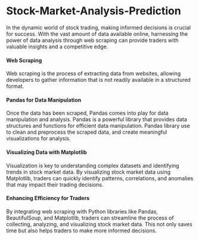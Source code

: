 # Stock-Market-Analysis-Prediction

In the dynamic world of stock trading, making informed decisions is crucial for success. With the vast amount of data available online, harnessing the power of data analysis through web scraping can provide traders with valuable insights and a competitive edge.

#### Web Scraping
Web scraping is the process of extracting data from websites, allowing developers to gather information that is not readily available in a structured format. <br>

#### Pandas for Data Manipulation
Once the data has been scraped, Pandas comes into play for data manipulation and analysis. Pandas is a powerful library that provides data structures and functions for efficient data manipulation. Pandas library use to clean and preprocess the scraped data, and create meaningful visualizations for analysis. <br>

#### Visualizing Data with Matplotlib
Visualization is key to understanding complex datasets and identifying trends in stock market data. By visualizing stock market data using Matplotlib, traders can quickly identify patterns, correlations, and anomalies that may impact their trading decisions. <br>

#### Enhancing Efficiency for Traders
By integrating web scraping with Python libraries like Pandas, BeautifulSoup, and Matplotlib, traders can streamline the process of collecting, analyzing, and visualizing stock market data. This not only saves time but also helps traders to make more informed decisions. <br>
